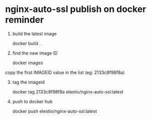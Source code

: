 # nginx-auto-ssl publish on docker reminder
1) build the latest image

    docker build .

2) find the new image ID

    docker images

copy the first IMAGEID value in the list (eg: 2133c8f98f8a)

3) tag the imageid 

    docker tag 2133c8f98f8a elestio/nginx-auto-ssl:latest

4) push to docker hub

    docker push elestio/nginx-auto-ssl:latest
